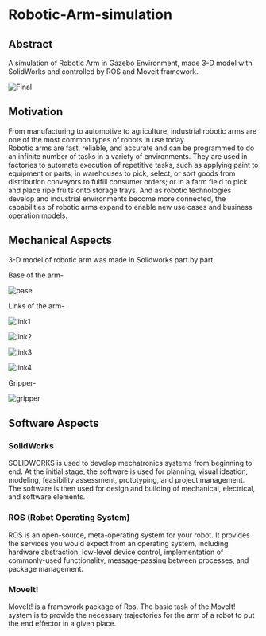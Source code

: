 # Robotic-Arm-simulation

## Abstract

A simulation of Robotic Arm in Gazebo Environment, made 3-D model with SolidWorks and controlled by ROS and Moveit framework.

![Final](https://github.com/Aviral2002/Robotic-Arm-simulation/blob/main/Images%20And%20VIdeos/finalarm.png)

## Motivation

From manufacturing to automotive to agriculture, industrial robotic arms are one of the most common types of robots in use today.<br>
Robotic arms are fast, reliable, and accurate and can be programmed to do an infinite number of tasks in a variety of environments. They are used in factories to automate execution of repetitive tasks, such as applying paint to equipment or parts; in warehouses to pick, select, or sort goods from distribution conveyors to fulfill consumer orders; or in a farm field to pick and place ripe fruits onto storage trays. And as robotic technologies develop and industrial environments become more connected, the capabilities of robotic arms expand to enable new use cases and business operation models.

## Mechanical Aspects 

3-D model of robotic arm was made in Solidworks part by part.

Base of the arm-

![base](https://github.com/Aviral2002/Robotic-Arm-simulation/blob/main/Images%20And%20VIdeos/base.png)

Links of the arm-

![link1](https://github.com/Aviral2002/Robotic-Arm-simulation/blob/main/Images%20And%20VIdeos/link1.png)

![link2](https://github.com/Aviral2002/Robotic-Arm-simulation/blob/main/Images%20And%20VIdeos/link2.png)

![link3](https://github.com/Aviral2002/Robotic-Arm-simulation/blob/main/Images%20And%20VIdeos/link3.png)

![link4](https://github.com/Aviral2002/Robotic-Arm-simulation/blob/main/Images%20And%20VIdeos/link4.png)

Gripper-

![gripper](https://github.com/Aviral2002/Robotic-Arm-simulation/blob/main/Images%20And%20VIdeos/gripper.png)

## Software Aspects

### SolidWorks

SOLIDWORKS is used to develop mechatronics systems from beginning to end. At the initial stage, the software is used for planning, visual ideation, modeling, feasibility assessment, prototyping, and project management. The software is then used for design and building of mechanical, electrical, and software elements.

### ROS (Robot Operating System)

ROS is an open-source, meta-operating system for your robot. It provides the services you would expect from an operating system, including hardware abstraction, low-level device control, implementation of commonly-used functionality, message-passing between processes, and package management.

### MoveIt!

MoveIt! is a framework package of Ros. The basic task of the MoveIt! system is to provide the necessary trajectories for the arm of a robot to put the end effector in a given place.
